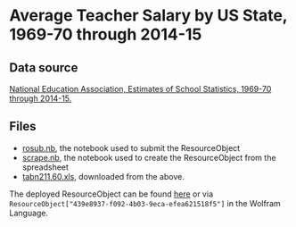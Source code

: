 # Average Teacher Salary by US State, 1969-70 through 2014-15

## Data source
[National Education Association, Estimates of School Statistics, 1969-70 through 2014-15.](https://nces.ed.gov/programs/digest/d15/tables/dt15_211.60.asp)

## Files
* [rosub.nb](rosub.nb), the notebook used to submit the ResourceObject
* [scrape.nb](scrape.nb), the notebook used to create the ResourceObject from the spreadsheet
* [tabn211.60.xls](tabn211.60.xls), downloaded from the above.

The deployed ResourceObject can be found [here](https://www.wolframcloud.com/objects/4381491f-1641-4447-9def-1453f8e96964) or via `ResourceObject["439e8937-f092-4b03-9eca-efea621518f5"]` in the Wolfram Language.
